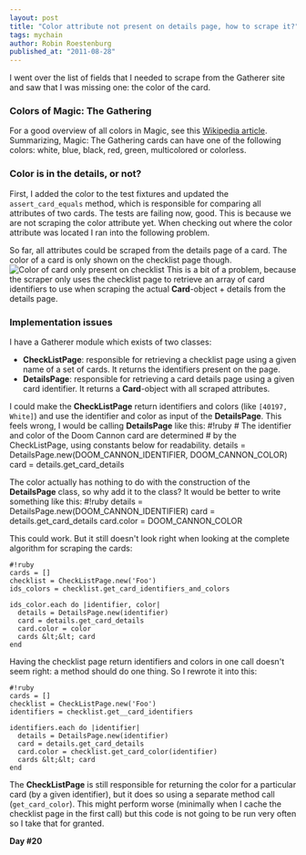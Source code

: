 ```yaml
---
layout: post
title: "Color attribute not present on details page, how to scrape it?"
tags: mychain
author: Robin Roestenburg
published_at: "2011-08-28"
---
```

I went over the list of fields that I needed to scrape from the Gatherer site and saw that I was missing one: the color of the card.

### Colors of Magic: The Gathering
For a good overview of all colors in Magic, see this [Wikipedia article](http://en.wikipedia.org/wiki/Magic:_The_Gathering#Colors_of_Magic). Summarizing, Magic: The Gathering cards can have one of the following colors: white, blue, black, red, green, multicolored or colorless.

### Color is in the details, or not?
First, I added the color to the test fixtures and updated the `assert_card_equals` method, which is responsible for comparing all attributes of two cards. The tests are failing now, good. This is because we are not scraping the color attribute yet. When checking out where the color attribute was located I ran into the following problem.

So far, all attributes could be scraped from the details page of a card. The color of a card is only shown on the checklist page though.
![Color of card only present on checklist](http://farm7.static.flickr.com/6080/6090373088_91309326bd.jpg)
This is a bit of a problem, because the scraper only uses the checklist page to retrieve an array of card identifiers to use when scraping the actual **Card**-object + details from the details page.

### Implementation issues
I have a Gatherer module which exists of two classes:

- **CheckListPage**: responsible for retrieving a checklist page using a given name of a set of cards. It returns the identifiers present on the page.
- **DetailsPage**: responsible for retrieving a card details page using a given card identifier. It returns a **Card**-object with all scraped attributes.

I could make the **CheckListPage** return identifiers and colors (like `[40197, White]`) and use the identifier and color as input of the **DetailsPage**. This feels wrong, I would be calling **DetailsPage** like this:
    #!ruby
    # The identifier and color of the Doom Cannon card are determined
    # by the CheckListPage, using constants below for readability.
    details = DetailsPage.new(DOOM_CANNON_IDENTIFIER, DOOM_CANNON_COLOR)
    card = details.get_card_details

The color actually has nothing to do with the construction of the **DetailsPage** class, so why add it to the class? It would be better to write something like this:
    #!ruby
    details = DetailsPage.new(DOOM_CANNON_IDENTIFIER)
    card = details.get_card_details
    card.color = DOOM_CANNON_COLOR

This could work. But it still doesn't look right when looking at the complete algorithm for scraping the cards:

    #!ruby
    cards = []
    checklist = CheckListPage.new('Foo')
    ids_colors = checklist.get_card_identifiers_and_colors

    ids_color.each do |identifier, color|
      details = DetailsPage.new(identifier)
      card = details.get_card_details
      card.color = color
      cards &lt;&lt; card
    end

Having the checklist page return identifiers and colors in one call doesn't seem right: a method should do one thing. So I rewrote it into this:

    #!ruby
    cards = []
    checklist = CheckListPage.new('Foo')
    identifiers = checklist.get__card_identifiers

    identifiers.each do |identifier|
      details = DetailsPage.new(identifier)
      card = details.get_card_details
      card.color = checklist.get_card_color(identifier)
      cards &lt;&lt; card
    end

The **CheckListPage** is still responsible for returning the color for a particular card (by a given identifier), but it does so using a separate method call (`get_card_color`). This might perform worse (minimally when I cache the checklist page in the first call) but this code is not going to be run very often so I take that for granted.

**Day #20**

